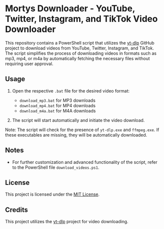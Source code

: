 # Mortys Downloader - YouTube, Twitter, Instagram, and TikTok Video Downloader

This repository contains a PowerShell script that utilizes the [yt-dlp](https://github.com/yt-dlp/yt-dlp) GitHub project to download videos from YouTube, Twitter, Instagram, and TikTok. The script simplifies the process of downloading videos in formats such as mp3, mp4, or m4a by automatically fetching the necessary files without requiring user approval.

## Usage

1. Open the respective `.bat` file for the desired video format:
   - `download_mp3.bat` for MP3 downloads
   - `download_mp4.bat` for MP4 downloads
   - `download_m4a.bat` for M4A downloads

2. The script will start automatically and initiate the video download.

Note: The script will check for the presence of `yt-dlp.exe` and `ffmpeg.exe`. If these executables are missing, they will be automatically downloaded.

## Notes

- For further customization and advanced functionality of the script, refer to the PowerShell file `download_videos.ps1`.

## License

This project is licensed under the [MIT License](LICENSE).

## Credits

This project utilizes the [yt-dlp](https://github.com/yt-dlp/yt-dlp) project for video downloading.
